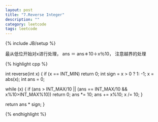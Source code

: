 ```yaml
---
layout: post
title: "7.Reverse Integer"
description: ""
category: leetcode
tags: leetcode
---
```

{% include JB/setup %}

最从低位开始对x进行处理， ans ＝ ans＊10＋x％10， 注意越界的处理

{% highlight cpp %}

int reverse(int x) {
  if (x == INT_MIN) return 0;
  int sign = x > 0 ? 1: -1;
  x = abs(x);
  int ans = 0;
  
  while (x) {
    if (ans > INT_MAX/10 || (ans == INT_MAX/10 && x%10>INT_MAX%10))
        return 0;
    ans *= 10;
    ans += x%10;
    x /= 10;
  }
  
  return ans * sign;
}

{% endhighlight %}